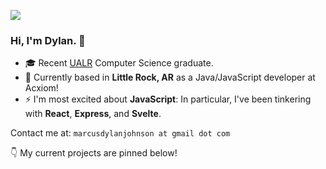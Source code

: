 ![](https://visitor-badge.glitch.me/badge?page_id=mdjohns.visitor-badge)
### Hi, I'm Dylan. 👋
- 🎓️ Recent [UALR](https://ualr.edu/) Computer Science graduate.
- 🍃️ Currently based in **Little Rock, AR** as a Java/JavaScript developer at Acxiom!
- ⚡ I'm most excited about **JavaScript**: In particular, I've been tinkering with **React**, **Express**, and **Svelte**.

Contact me at: `marcusdylanjohnson at gmail dot com`

👇️ My current projects are pinned below!



